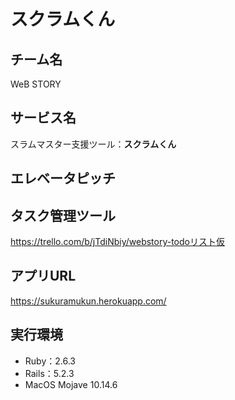 # スクラムくん

## チーム名 
WeB STORY 

## サービス名 
スラムマスター支援ツール：**スクラムくん** 

## エレベータピッチ 


## タスク管理ツール
https://trello.com/b/jTdiNbiy/webstory-todoリスト仮  

## アプリURL  
https://sukuramukun.herokuapp.com/
  
## 実行環境 
- Ruby：2.6.3
- Rails：5.2.3  
- MacOS Mojave 10.14.6
